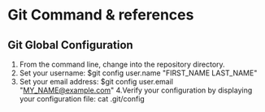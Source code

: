 # Git Command & references

## Git Global Configuration
1. From the command line, change into the repository directory.
2. Set your username:
$git config user.name "FIRST_NAME LAST_NAME"
3. Set your email address:
$git config user.email "MY_NAME@example.com"
4.Verify your configuration by displaying your configuration file:
cat .git/config